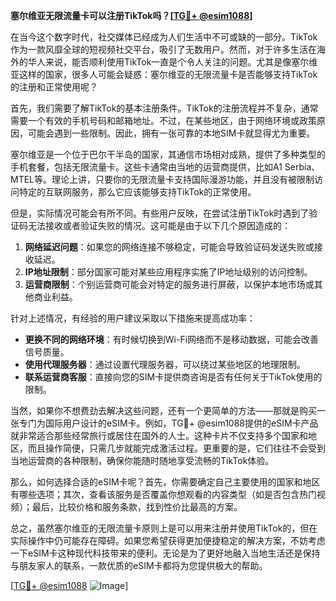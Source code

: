**塞尔维亚无限流量卡可以注册TikTok吗？[[TG💪+ @esim1088](https://t.me/s/esim1088)]**

在当今这个数字时代，社交媒体已经成为人们生活中不可或缺的一部分。TikTok作为一款风靡全球的短视频社交平台，吸引了无数用户。然而，对于许多生活在海外的华人来说，能否顺利使用TikTok一直是个令人关注的问题。尤其是像塞尔维亚这样的国家，很多人可能会疑惑：塞尔维亚的无限流量卡是否能够支持TikTok的注册和正常使用呢？

首先，我们需要了解TikTok的基本注册条件。TikTok的注册流程并不复杂，通常需要一个有效的手机号码和邮箱地址。不过，在某些地区，由于网络环境或政策原因，可能会遇到一些限制。因此，拥有一张可靠的本地SIM卡就显得尤为重要。

塞尔维亚是一个位于巴尔干半岛的国家，其通信市场相对成熟，提供了多种类型的手机套餐，包括无限流量卡。这些卡通常由当地的运营商提供，比如A1 Serbia、MTEL等。理论上讲，只要你的无限流量卡支持国际漫游功能，并且没有被限制访问特定的互联网服务，那么它应该能够支持TikTok的正常使用。

但是，实际情况可能会有所不同。有些用户反映，在尝试注册TikTok时遇到了验证码无法接收或者验证失败的情况。这可能是由于以下几个原因造成的：

1. **网络延迟问题**：如果您的网络连接不够稳定，可能会导致验证码发送失败或接收延迟。
2. **IP地址限制**：部分国家可能对某些应用程序实施了IP地址级别的访问控制。
3. **运营商限制**：个别运营商可能会对特定的服务进行屏蔽，以保护本地市场或其他商业利益。

针对上述情况，有经验的用户建议采取以下措施来提高成功率：

- **更换不同的网络环境**：有时候切换到Wi-Fi网络而不是移动数据，可能会改善信号质量。
- **使用代理服务器**：通过设置代理服务器，可以绕过某些地区的地理限制。
- **联系运营商客服**：直接向您的SIM卡提供商咨询是否有任何关于TikTok使用的限制。

当然，如果你不想费劲去解决这些问题，还有一个更简单的方法——那就是购买一张专门为国际用户设计的eSIM卡。例如，TG💪+ @esim1088提供的eSIM卡产品就非常适合那些经常旅行或居住在国外的人士。这种卡片不仅支持多个国家和地区，而且操作简便，只需几步就能完成激活过程。更重要的是，它们往往不会受到当地运营商的各种限制，确保你能随时随地享受流畅的TikTok体验。

那么，如何选择合适的eSIM卡呢？首先，你需要确定自己主要使用的国家和地区有哪些选项；其次，查看该服务是否覆盖你想观看的内容类型（如是否包含热门视频）；最后，比较价格和服务条款，找到性价比最高的方案。

总之，虽然塞尔维亚的无限流量卡原则上是可以用来注册并使用TikTok的，但在实际操作中仍可能存在障碍。如果您希望获得更加便捷稳定的解决方案，不妨考虑一下eSIM卡这种现代科技带来的便利。无论是为了更好地融入当地生活还是保持与朋友家人的联系，一款优质的eSIM卡都将为您提供极大的帮助。

[[TG💪+ @esim1088](https://t.me/s/esim1088) ![Image](https://i.postimg.cc/4NQfJmqS/Snipaste-2025-05-13-00-14-12.png)]